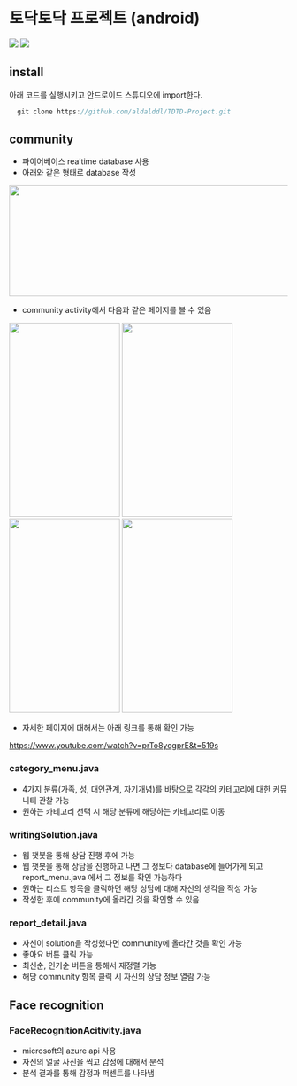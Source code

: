 # 토닥토닥 프로젝트 (android)

<img src="https://img.shields.io/badge/platform-firebase-blue">  <img src="https://img.shields.io/badge/platform-android-green"> 

## install

아래 코드를 실행시키고 안드로이드 스튜디오에 import한다.

```c
  git clone https://github.com/aldalddl/TDTD-Project.git
```


## community
- 파이어베이스 realtime database 사용
- 아래와 같은 형태로 database 작성

<img src="https://user-images.githubusercontent.com/63048392/114255908-696f4500-99f1-11eb-84bc-57976e35adea.PNG" width="600" height="200">

- community activity에서 다음과 같은 페이지를 볼 수 있음

<img src="https://user-images.githubusercontent.com/63048392/114255991-121da480-99f2-11eb-84ca-5a4dae51d699.png" width="200" height="350"> <img src="https://user-images.githubusercontent.com/63048392/114255996-13e76800-99f2-11eb-9704-c531e1c0a39e.png" width="200" height="350"> <img src="https://user-images.githubusercontent.com/63048392/114256087-a7209d80-99f2-11eb-9079-54ad1547d308.png" width="200" height="350"> <img src="https://user-images.githubusercontent.com/63048392/114256080-a25be980-99f2-11eb-805f-dfad0be6b6ff.png" width="200" height="350"> 

- 자세한 페이지에 대해서는 아래 링크를 통해 확인 가능

https://www.youtube.com/watch?v=prTo8yogprE&t=519s


### category_menu.java

- 4가지 분류(가족, 성, 대인관계, 자기개념)를 바탕으로 각각의 카테고리에 대한 커뮤니티 관찰 가능
- 원하는 카테고리 선택 시 해당 분류에 해당하는 카테고리로 이동

### writingSolution.java

- 웹 챗봇을 통해 상담 진행 후에 가능
- 웹 챗봇을 통해 상담을 진행하고 나면 그 정보다 database에 들어가게 되고 report_menu.java 에서 그 정보를 확인 가능하다
- 원하는 리스트 항목을 클릭하면 해당 상담에 대해 자신의 생각을 작성 가능
- 작성한 후에 community에 올라간 것을 확인할 수 있음

### report_detail.java

- 자신이 solution을 작성했다면 community에 올라간 것을 확인 가능
- 좋아요 버튼 클릭 가능
- 최신순, 인기순 버튼을 통해서 재정렬 가능
- 해당 community 항목 클릭 시 자신의 상담 정보 열람 가능

## Face recognition

### FaceRecognitionAcitivity.java
- microsoft의 azure api 사용
- 자신의 얼굴 사진을 찍고 감정에 대해서 분석
- 분석 결과를 통해 감정과 퍼센트를 나타냄

